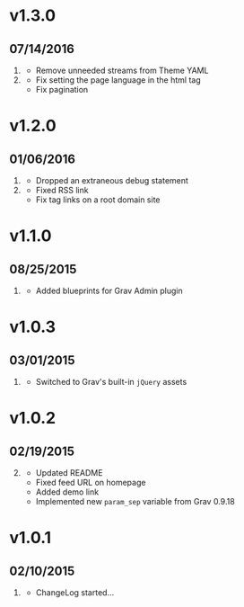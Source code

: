 # v1.3.0
## 07/14/2016

1. [](#improved)
    * Remove unneeded streams from Theme YAML
1. [](#bugfix)
    * Fix setting the page language in the html tag
    * Fix pagination
    
# v1.2.0
## 01/06/2016

1. [](#improved)
    * Dropped an extraneous debug statement
1. [](#bugfix)
	* Fixed RSS link
	* Fix tag links on a root domain site

# v1.1.0
## 08/25/2015

1. [](#improved)
    * Added blueprints for Grav Admin plugin

# v1.0.3
## 03/01/2015

1. [](#improved)
    * Switched to Grav's built-in `jQuery` assets

# v1.0.2
## 02/19/2015

2. [](#improved)
	* Updated README
	* Fixed feed URL on homepage
	* Added demo link
    * Implemented new `param_sep` variable from Grav 0.9.18

# v1.0.1
## 02/10/2015

1. [](#new)
    * ChangeLog started...
